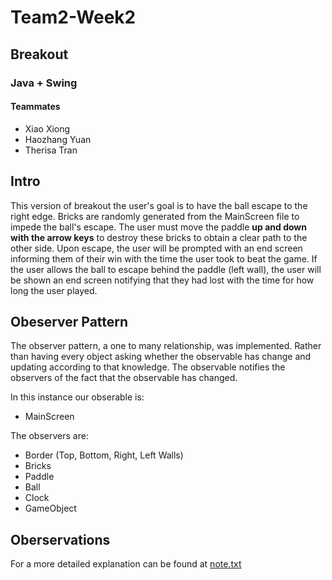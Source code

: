 # Team2-Week2
## Breakout
### Java + Swing
#### Teammates
* Xiao  Xiong
* Haozhang Yuan 
* Therisa Tran


## Intro


This version of breakout the user's goal is to have the ball escape to the right edge. Bricks are randomly generated from the MainScreen file to impede the ball's escape. The user must move the paddle **up and down with the arrow keys** to destroy these bricks to obtain a clear path to the other side. Upon escape, the user will be prompted with an end screen informing them of their win with the time the user took to beat the game. If the user allows the ball to escape behind the paddle (left wall), the user will be shown an end screen notifying that they had lost with the time for how long the user played.

## Obeserver Pattern

The observer pattern, a one to many relationship, was implemented. Rather than having every object asking whether the observable has change and updating according to that knowledge. The observable notifies the observers of the fact that the observable has changed.

In this instance our obserable is:
* MainScreen

The observers are: 
* Border (Top, Bottom, Right, Left Walls)
* Bricks
* Paddle
* Ball
* Clock
* GameObject

## Oberservations
For a more detailed explanation can be found at [note.txt](https://github.iu.edu/sraizada/breakout/blob/master/notes.txt)
